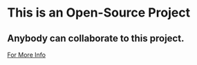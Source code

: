 # This is an Open-Source Project
## Anybody can collaborate to this project.

[For More Info](https://github.com)
